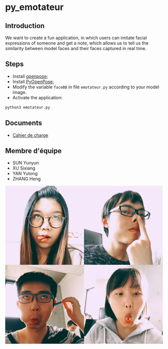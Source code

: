 # py_emotateur

## Introduction

We want to create a fun application, in which users can imitate facial expressions of someone and get a note, which allows us to tell us the similarity between model faces and their faces captured in real time.

## Steps

- Install [openpose](https://github.com/CMU-Perceptual-Computing-Lab/openpose);
- Install [PyOpenPose](https://github.com/FORTH-ModelBasedTracker/PyOpenPose);
- Modify the variable `faceBB` in file `emotateur.py` according to your model image.
- Activate the application:
```bash
python3 emotateur.py
```

## Documents

- [Cahier de charge](https://github.com/ZHANGHeng19931123/py_emotateur/blob/master/doc/Cahier%20de%20charge.md) 

## Membre d'équipe

- SUN Yunyun
- XU Sixiang
- YAN Yutong
- ZHANG Heng

![](doc/img.jpg) 